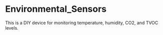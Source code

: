 # Environmental_Sensors
This is a DIY device for monitoring temperature, humidity, CO2, and TVOC levels.
